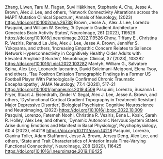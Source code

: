 Zhang, Liwen, Taru M. Flagan, Suvi Häkkinen, Stephanie A. Chu, Jesse A. Brown, Alex J. Lee, and others, ‘Network Connectivity Alterations across the MAPT Mutation Clinical Spectrum’, Annals of Neurology,  (2023) <https://doi.org/10.1002/ana.26738>
Brown, Jesse A., Alex J. Lee, Lorenzo Pasquini, and William W. Seeley, ‘A Dynamic Gradient Architecture Generates Brain Activity States’, NeuroImage, 261 (2022), 119526 <https://doi.org/10.1016/j.neuroimage.2022.119526>
Chow, Tiffany E., Christina R. Veziris, Renaud La Joie, Alex J. Lee, Jesse A. Brown, Jennifer S. Yokoyama, and others, ‘Increasing Empathic Concern Relates to Salience Network Hyperconnectivity in Cognitively Healthy Older Adults with Elevated Amyloid-β Burden’, NeuroImage: Clinical, 37 (2023), 103282 <https://doi.org/10.1016/j.nicl.2022.103282>
Mantyh, William G., Salvatore Spina, Alex Lee, Leonardo Iaccarino, David Soleimani-Meigooni, Elena Tsoy, and others, ‘Tau Positron Emission Tomographic Findings in a Former US Football Player With Pathologically Confirmed Chronic Traumatic Encephalopathy’, JAMA Neurology, 77.4 (2020), 517–21 <https://doi.org/10.1001/jamaneurol.2019.4509>
Pasquini, Lorenzo, Susanna L. Fryer, Stuart J. Eisendrath, Zindel V. Segal, Alex J. Lee, Jesse A. Brown, and others, ‘Dysfunctional Cortical Gradient Topography in Treatment-Resistant Major Depressive Disorder’, Biological Psychiatry: Cognitive Neuroscience and Neuroimaging, (2022) <https://doi.org/10.1016/j.bpsc.2022.10.009>
Pasquini, Lorenzo, Fatemeh Noohi, Christina R. Veziris, Eena L. Kosik, Sarah R. Holley, Alex Lee, and others, ‘Dynamic Autonomic Nervous System States Arise during Emotions and Manifest in Basal Physiology’, Psychophysiology, 60.4 (2023), e14218 <https://doi.org/10.1111/psyp.14218>
Pasquini, Lorenzo, Gianina Toller, Adam Staffaroni, Jesse A. Brown, Jersey Deng, Alex Lee, and others, ‘State and Trait Characteristics of Anterior Insula Time-Varying Functional Connectivity’, NeuroImage, 208 (2020), 116425 <https://doi.org/10.1016/j.neuroimage.2019.116425>

